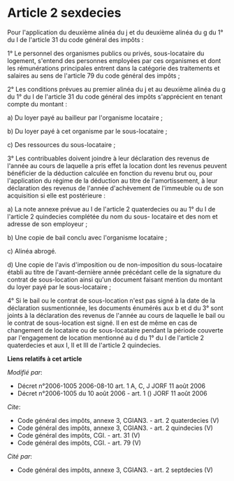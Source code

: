# Article 2 sexdecies

Pour l'application du deuxième alinéa du j et du deuxième alinéa du g du 1° du I de l'article 31 du code général des
impôts : 

1° Le personnel des organismes publics ou privés, sous-locataire du logement, s'entend des personnes employées par ces
organismes et dont les rémunérations principales entrent dans la catégorie des traitements et salaires au sens de l'article
79 du code général des impôts ; 

2° Les conditions prévues au premier alinéa du j et au deuxième alinéa du g du 1° du I de l'article 31 du code général des
impôts s'apprécient en tenant compte du montant : 

a) Du loyer payé au bailleur par l'organisme locataire ; 

b) Du loyer payé à cet organisme par le sous-locataire ; 

c) Des ressources du sous-locataire ; 

3° Les contribuables doivent joindre à leur déclaration des revenus de l'année au cours de laquelle a pris effet la location
dont les revenus peuvent bénéficier de la déduction calculée en fonction du revenu brut ou, pour l'application du régime de
la déduction au titre de l'amortissement, à leur déclaration des revenus de l'année d'achèvement de l'immeuble ou de son
acquisition si elle est postérieure : 

a) La note annexe prévue au I de l'article 2 quaterdecies ou au 1° du I de l'article 2 quindecies complétée du nom du sous-
locataire et des nom et adresse de son employeur ; 

b) Une copie de bail conclu avec l'organisme locataire ; 

c) Alinéa abrogé. 

d) Une copie de l'avis d'imposition ou de non-imposition du sous-locataire établi au titre de l'avant-dernière année
précédant celle de la signature du contrat de sous-location ainsi qu'un document faisant mention du montant du loyer payé par
le sous-locataire ; 

4° Si le bail ou le contrat de sous-location n'est pas signé à la date de la déclaration susmentionnée, les documents
énumérés aux b et d du 3° sont joints à la déclaration des revenus de l'année au cours de laquelle le bail ou le contrat de
sous-location est signé. Il en est de même en cas de changement de locataire ou de sous-locataire pendant la période couverte
par l'engagement de location mentionné au d du 1° du I de l'article 2 quaterdecies et aux I, II et III de l'article 2
quindecies.

**Liens relatifs à cet article**

_Modifié par_:

  - Décret n°2006-1005 2006-08-10 art. 1 A, C, J JORF 11 août 2006
  - Décret n°2006-1005 du 10 août 2006 - art. 1 () JORF 11 août 2006

_Cite_:

  - Code général des impôts, annexe 3, CGIAN3. - art. 2 quaterdecies (V)
  - Code général des impôts, annexe 3, CGIAN3. - art. 2 quindecies (V)
  - Code général des impôts, CGI. - art. 31 (V)
  - Code général des impôts, CGI. - art. 79 (V)

_Cité par_:

  - Code général des impôts, annexe 3, CGIAN3. - art. 2 septdecies (V)
